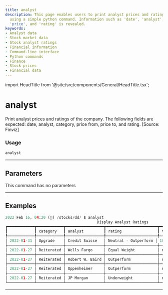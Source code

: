 ```yaml
---
title: analyst
description: This page enables users to print analyst prices and ratings for a company
  using a simple python command. Information such as 'date', 'analyst', 'category',
  'price', and 'rating' is revealed.
keywords:
- Analyst data
- Stock market data
- Stock analyst ratings
- Financial information
- Command-line interface
- Python commands
- Finance
- Stock prices
- Financial data
---
```


import HeadTitle from '@site/src/components/General/HeadTitle.tsx';

<HeadTitle title="analyst - Dd - Stocks - Reference | OpenBB Terminal Docs" />

# analyst

Print analyst prices and ratings of the company. The following fields are expected: date, analyst, category, price from, price to, and rating. [Source: Finviz]

### Usage

```python
analyst
```

---

## Parameters

This command has no parameters



---

## Examples

```python
2022 Feb 16, 04:20 (🦋) /stocks/dd/ $ analyst
                                         Display Analyst Ratings
┏━━━━━━━━━━━━┳━━━━━━━━━━━━┳━━━━━━━━━━━━━━━━━┳━━━━━━━━━━━━━━━━━━━━━━━┳━━━━━━━━━┳━━━━━━━━━━━━━┳━━━━━━━━━━━┓
┃            ┃ category   ┃ analyst         ┃ rating                ┃ target  ┃ target_from ┃ target_to ┃
┡━━━━━━━━━━━━╇━━━━━━━━━━━━╇━━━━━━━━━━━━━━━━━╇━━━━━━━━━━━━━━━━━━━━━━━╇━━━━━━━━━╇━━━━━━━━━━━━━╇━━━━━━━━━━━┩
│ 2022-01-31 │ Upgrade    │ Credit Suisse   │ Neutral - Outperform │ 1025.00 │ nan         │ nan       │
├────────────┼────────────┼─────────────────┼───────────────────────┼─────────┼─────────────┼───────────┤
│ 2022-01-27 │ Reiterated │ Wells Fargo     │ Equal Weight          │ nan     │ 860.00      │ 910.00    │
├────────────┼────────────┼─────────────────┼───────────────────────┼─────────┼─────────────┼───────────┤
│ 2022-01-27 │ Reiterated │ Robert W. Baird │ Outperform            │ nan     │ 888.00      │ 1108.00   │
├────────────┼────────────┼─────────────────┼───────────────────────┼─────────┼─────────────┼───────────┤
│ 2022-01-27 │ Reiterated │ Oppenheimer     │ Outperform            │ nan     │ 1080.00     │ 1103.00   │
├────────────┼────────────┼─────────────────┼───────────────────────┼─────────┼─────────────┼───────────┤
│ 2022-01-27 │ Reiterated │ JP Morgan       │ Underweight           │ nan     │ 295.00      │ 325.00    │
└────────────┴────────────┴─────────────────┴───────────────────────┴─────────┴─────────────┴───────────┘
```
---
